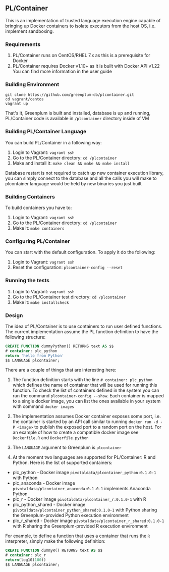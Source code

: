 ## PL/Container

This is an implementation of trusted language execution engine capable of
bringing up Docker containers to isolate executors from the host OS, i.e.
implement sandboxing.

### Requirements

1. PL/Container runs on CentOS/RHEL 7.x as this is a prerequisite for Docker
1. PL/Container requires Docker v1.10+ as it is built with Docker API v1.22
You can find more information in the user guide

### Building Environment

```shell
git clone https://github.com/greenplum-db/plcontainer.git
cd vagrant/centos
vagrant up
```

That's it, Greenplum is built and installed, database is up and running,
PL/Container code is available in `/plcontainer` directory inside of VM

### Building PL/Container Language

You can build PL/Container in a following way:

1. Login to Vagrant: `vagrant ssh`
1. Go to the PL/Container directory: `cd /plcontainer`
1. Make and install it: `make clean && make && make install`

Database restart is not required to catch up new container execution library,
you can simply connect to the database and all the calls you will make to
plcontainer language would be held by new binaries you just built

### Building Containers

To build containers you have to:

1. Login to Vagrant: `vagrant ssh`
1. Go to the PL/Container directory: `cd /plcontainer`
1. Make it: `make containers`

### Configuring PL/Container

You can start with the default configuration. To apply it do the following:
1. Login to Vagrant: `vagrant ssh`
1. Reset the configuration: `plcontainer-config --reset`

### Running the tests

1. Login to Vagrant: `vagrant ssh`
1. Go to the PL/Container test directory: `cd /plcontainer`
1. Make it: `make installcheck`

### Design

The idea of PL/Container is to use containers to run user defined functions. The
current implementation assume the PL function definition to have the following
structure:

```sql
CREATE FUNCTION dummyPython() RETURNS text AS $$
# container: plc_python
return 'hello from Python'
$$ LANGUAGE plcontainer;
```

There are a couple of things that are interesting here:

1. The function definition starts with the line `# container: plc_python` which
defines the name of container that will be used for running this function. To
check the list of containers defined in the system you can run the command
`plcontainer-config --show`. Each container is mapped to a single docker image,
you can list the ones available in your system with command `docker images`

1. The implementation assumes Docker container exposes some port, i.e. the
container is started by an API call similar to running `docker run -d -P <image>`
to publish the exposed port to a random port on the host. For an example of how
to create a compatible docker image see `Dockerfile.R` and `Dockerfile.python`

1. The `LANGUAGE` argument to Greenplum is `plcontainer`

1. At the moment two languages are supported for PL/Container: R and Python.
Here is the list of supported containers:
  * plc_python - Docker image `pivotaldata/plcontainer_python:0.1.0-1` with
Python
  * plc_anaconda - Docker image `pivotaldata/plcontainer_anaconda:0.1.0-1`
implements Anaconda Python
  * plc_r - Docker image `pivotaldata/plcontainer_r:0.1.0-1` with R
  * plc_python_shared - Docker image `pivotaldata/plcontainer_python_shared:0.1.0-1`
with Python sharing the Greenplum-provided Python execution environment
  * plc_r_shared - Docker image `pivotaldata/plcontainer_r_shared:0.1.0-1` with
R sharing the Greenplum-provided R execution environment

For example, to define a function that uses a container that runs the `R`
interpreter, simply make the following definition:
```sql
CREATE FUNCTION dummyR() RETURNS text AS $$
# container: plc_r
return(log10(100))
$$ LANGUAGE plcontainer;
```
